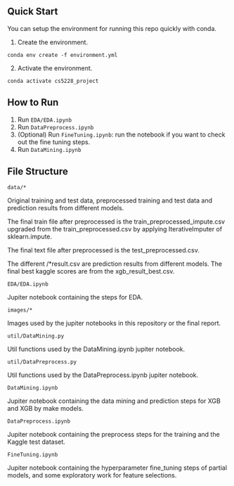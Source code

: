 ## Quick Start

You can setup the environment for running this repo quickly with conda. 
1. Create the environment.

```
conda env create -f environment.yml
```

2. Activate the environment.

```
conda activate cs5228_project
```

## How to Run

1. Run `EDA/EDA.ipynb`
2. Run `DataPreprocess.ipynb`
3. (Optional) Run `FineTuning.ipynb`: run the notebook if you want to check out the fine tuning steps.
3. Run `DataMining.ipynb`
   
## File Structure

`data/*`

Original training and test data, preprocessed training and test data and prediction results from different models.

The final train file after preprocessed is the train_preprocessed_impute.csv upgraded from the train_preprocessed.csv by applying IterativeImputer of sklearn.impute.

The final text file after preprocessed is the test_preprocessed.csv.

The different /*result.csv are prediction results from different models. The final best kaggle scores are from the xgb_result_best.csv.

`EDA/EDA.ipynb`

Jupiter notebook containing the steps for EDA.

`images/*`

Images used by the jupiter notebooks in this repository or the final report.

`util/DataMining.py`

Util functions used by the DataMining.ipynb jupiter notebook.

`util/DataPreprocess.py`

Util functions used by the DataPreprocess.ipynb jupiter notebook.

`DataMining.ipynb`

Jupiter notebook containing the data mining and prediction steps for XGB and XGB by make models.

`DataPreprocess.ipynb`

Jupiter notebook containing the preprocess steps for the training and the Kaggle test dataset.

`FineTuning.ipynb`

Jupiter notebook containing the hyperparameter fine_tuning steps of partial models, and some exploratory work for feature selections.
